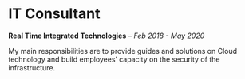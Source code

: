 # IT Consultant

**Real Time Integrated Technologies** – *Feb 2018 - May 2020*

My main responsibilities are to provide guides and solutions on Cloud technology and build employees’ capacity on the security of the infrastructure.